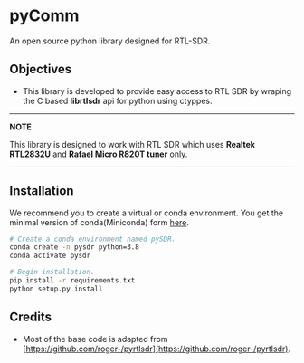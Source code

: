 pyComm
======

An open source python library designed for RTL-SDR.

Objectives
----------

* This library is developed to provide easy access to RTL SDR by wraping the C based **librtlsdr** api for python using ctyppes. 

---
**NOTE**

This library is designed to work with RTL SDR which uses **Realtek RTL2832U** and **Rafael Micro R820T tuner** only.

---

Installation
------------
We recommend you to create a virtual or conda environment. You get the minimal version of conda(Miniconda) form [here](https://docs.conda.io/en/latest/miniconda.html).

```bash
# Create a conda environment named pySDR.
conda create -n pysdr python=3.8
conda activate pysdr

# Begin installation.
pip install -r requirements.txt
python setup.py install
```
Credits
-------

* Most of the base code is adapted from [https://github.com/roger-/pyrtlsdr](https://github.com/roger-/pyrtlsdr).